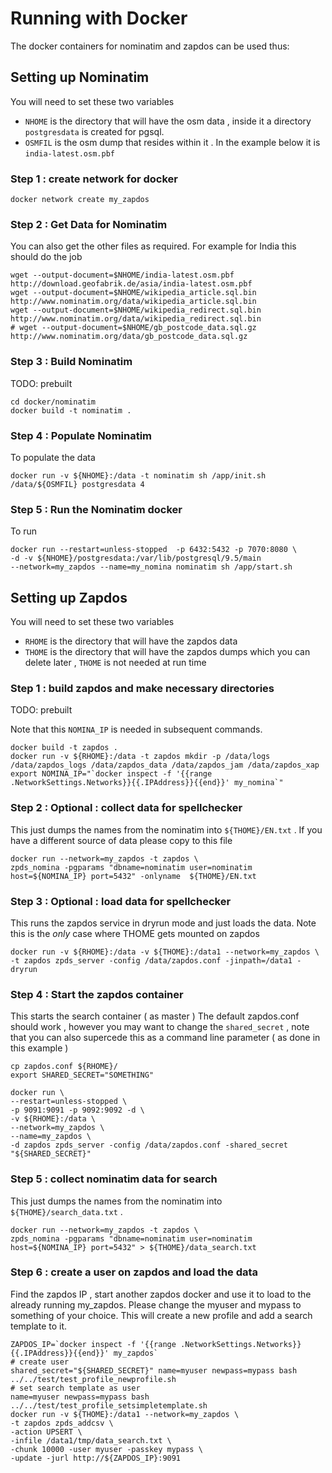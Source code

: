 # Running with Docker

The docker containers for nominatim and zapdos can be used thus:

## Setting up Nominatim

You will need to set these two variables 
- `NHOME` is the directory that will have the osm data , inside it a directory `postgresdata` is created for pgsql.
- `OSMFIL` is the osm dump that resides within it . In the example below it is `india-latest.osm.pbf` 

### Step 1 : create network for docker

```
docker network create my_zapdos
```

### Step 2 : Get Data for Nominatim 


You can also get the other files as required. For example
for India this should do the job

```
wget --output-document=$NHOME/india-latest.osm.pbf http://download.geofabrik.de/asia/india-latest.osm.pbf
wget --output-document=$NHOME/wikipedia_article.sql.bin http://www.nominatim.org/data/wikipedia_article.sql.bin
wget --output-document=$NHOME/wikipedia_redirect.sql.bin http://www.nominatim.org/data/wikipedia_redirect.sql.bin
# wget --output-document=$NHOME/gb_postcode_data.sql.gz http://www.nominatim.org/data/gb_postcode_data.sql.gz
```

### Step 3 : Build Nominatim

TODO: prebuilt

```
cd docker/nominatim
docker build -t nominatim .
```

### Step 4 : Populate Nominatim

To populate the data

```
docker run -v ${NHOME}:/data -t nominatim sh /app/init.sh /data/${OSMFIL} postgresdata 4
```

### Step 5 : Run the Nominatim docker

To run

```
docker run --restart=unless-stopped  -p 6432:5432 -p 7070:8080 \
-d -v ${NHOME}/postgresdata:/var/lib/postgresql/9.5/main 
--network=my_zapdos --name=my_nomina nominatim sh /app/start.sh
```

## Setting up Zapdos

You will need to set these two variables 
- `RHOME` is the directory that will have the zapdos data
- `THOME` is the directory that will have the zapdos dumps which you can delete later , `THOME` is not needed at run time

### Step 1 : build zapdos and make necessary directories

TODO: prebuilt


Note that this `NOMINA_IP` is needed in subsequent commands.


```
docker build -t zapdos .
docker run -v ${RHOME}:/data -t zapdos mkdir -p /data/logs /data/zapdos_logs /data/zapdos_data /data/zapdos_jam /data/zapdos_xap
export NOMINA_IP="`docker inspect -f '{{range .NetworkSettings.Networks}}{{.IPAddress}}{{end}}' my_nomina`"
```

### Step 2 : Optional : collect data for spellchecker 

This just dumps the names from the nominatim into `${THOME}/EN.txt` .
If you have a different source of data please copy to this file

```
docker run --network=my_zapdos -t zapdos \
zpds_nomina -pgparams "dbname=nominatim user=nominatim host=${NOMINA_IP} port=5432" -onlyname  ${THOME}/EN.txt 
```

### Step 3 : Optional : load data for spellchecker 

This runs the zapdos service in dryrun mode and just loads the data. Note this is the _only_ case
where THOME gets mounted on zapdos

```
docker run -v ${RHOME}:/data -v ${THOME}:/data1 --network=my_zapdos \
-t zapdos zpds_server -config /data/zapdos.conf -jinpath=/data1 -dryrun 
```

### Step 4 : Start the zapdos container

This starts the search container ( as master ) 
The default zapdos.conf should work , however you may want to change the `shared_secret` , note that you can 
also supercede this as a command line parameter ( as done in this example )

```
cp zapdos.conf ${RHOME}/
export SHARED_SECRET="SOMETHING"

docker run \
--restart=unless-stopped \
-p 9091:9091 -p 9092:9092 -d \
-v ${RHOME}:/data \
--network=my_zapdos \
--name=my_zapdos \
-d zapdos zpds_server -config /data/zapdos.conf -shared_secret "${SHARED_SECRET}"
```

### Step 5 : collect nominatim data for search 

This just dumps the names from the nominatim into `${THOME}/search_data.txt` .

```
docker run --network=my_zapdos -t zapdos \
zpds_nomina -pgparams "dbname=nominatim user=nominatim host=${NOMINA_IP} port=5432" > ${THOME}/data_search.txt 
```

### Step 6 : create a user on zapdos and load the data

Find the zapdos IP , start another zapdos docker and use it to load to the already running my_zapdos.
Please change the myuser and mypass to something of your choice.
This will create a new profile and add a search template to it.

```
ZAPDOS_IP=`docker inspect -f '{{range .NetworkSettings.Networks}}{{.IPAddress}}{{end}}' my_zapdos`
# create user
shared_secret="${SHARED_SECRET}" name=myuser newpass=mypass bash ../../test/test_profile_newprofile.sh
# set search template as user
name=myuser newpass=mypass bash ../../test/test_profile_setsimpletemplate.sh
docker run -v ${THOME}:/data1 --network=my_zapdos \
-t zapdos zpds_addcsv \
-action UPSERT \
-infile /data1/tmp/data_search.txt \
-chunk 10000 -user myuser -passkey mypass \
-update -jurl http://${ZAPDOS_IP}:9091
```
